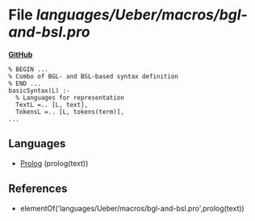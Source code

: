 # File _languages/Ueber/macros/bgl-and-bsl.pro_
**[GitHub](https://github.com/softlang/yas/blob/master/languages/Ueber/macros/bgl-and-bsl.pro)**
```
% BEGIN ...
% Combo of BGL- and BSL-based syntax definition
% END ...
basicSyntax(L) :-
  % Languages for representation
  TextL =.. [L, text],
  TokensL =.. [L, tokens(term)],
...
```

## Languages
* [Prolog](../languages/Prolog.md) (prolog(text))

## References
* elementOf('languages/Ueber/macros/bgl-and-bsl.pro',prolog(text))
